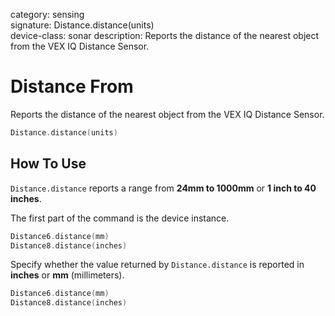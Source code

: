 category: sensing  
signature: Distance.distance(units)  
device-class: sonar
description: Reports the distance of the nearest object from the VEX IQ Distance Sensor.

# Distance From

Reports the distance of the nearest object from the VEX IQ Distance Sensor.

```cpp
Distance.distance(units)
```

## How To Use

`Distance.distance` reports a range from **24mm to 1000mm** or **1 inch to 40 inches**.

The first part of the command is the device instance.

```cpp
Distance6.distance(mm)
Distance8.distance(inches)
```

Specify whether the value returned by `Distance.distance` is reported in **inches** or **mm** (millimeters). 

```cpp
Distance6.distance(mm)
Distance8.distance(inches)
```

<advanced>
</advanced>